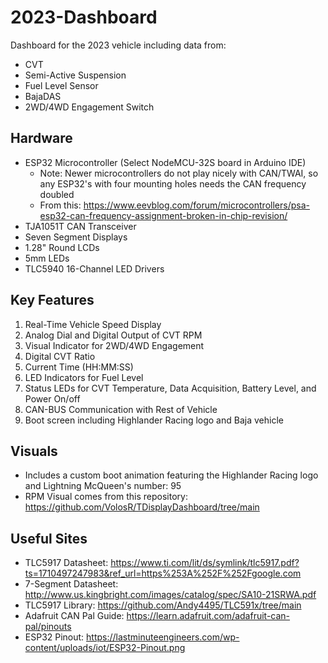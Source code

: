# 2023-Dashboard

Dashboard for the 2023 vehicle including data from:
* CVT
* Semi-Active Suspension
* Fuel Level Sensor
* BajaDAS
* 2WD/4WD Engagement Switch

## Hardware

* ESP32 Microcontroller (Select NodeMCU-32S board in Arduino IDE)
  * Note: Newer microcontrollers do not play nicely with CAN/TWAI, so any ESP32's with four mounting holes needs the CAN frequency doubled
  * From this: https://www.eevblog.com/forum/microcontrollers/psa-esp32-can-frequency-assignment-broken-in-chip-revision/
* TJA1051T CAN Transceiver
* Seven Segment Displays
* 1.28" Round LCDs
* 5mm LEDs
* TLC5940 16-Channel LED Drivers

## Key Features

1. Real-Time Vehicle Speed Display
2. Analog Dial and Digital Output of CVT RPM
3. Visual Indicator for 2WD/4WD Engagement
4. Digital CVT Ratio
5. Current Time (HH:MM:SS)
6. LED Indicators for Fuel Level
7. Status LEDs for CVT Temperature, Data Acquisition, Battery Level, and Power On/off
8. CAN-BUS Communication with Rest of Vehicle
9. Boot screen including Highlander Racing logo and Baja vehicle

## Visuals

* Includes a custom boot animation featuring the Highlander Racing logo and Lightning McQueen's number: 95
* RPM Visual comes from this repository: https://github.com/VolosR/TDisplayDashboard/tree/main
 
## Useful Sites
* TLC5917 Datasheet: https://www.ti.com/lit/ds/symlink/tlc5917.pdf?ts=1710497247983&ref_url=https%253A%252F%252Fgoogle.com
* 7-Segment Datasheet: http://www.us.kingbright.com/images/catalog/spec/SA10-21SRWA.pdf
* TLC5917 Library: https://github.com/Andy4495/TLC591x/tree/main
* Adafruit CAN Pal Guide: https://learn.adafruit.com/adafruit-can-pal/pinouts
* ESP32 Pinout: https://lastminuteengineers.com/wp-content/uploads/iot/ESP32-Pinout.png
